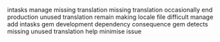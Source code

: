 intasks manage missing translation missing translation occasionally end production unused translation remain making locale file difficult manage add intasks gem development dependency consequence gem detects missing unused translation help minimise issue